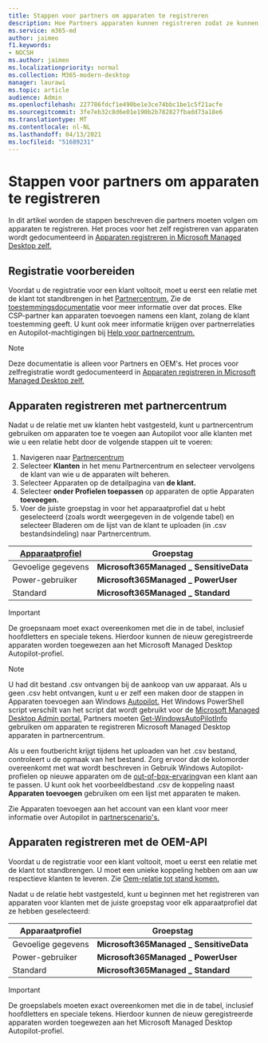 ```yaml
---
title: Stappen voor partners om apparaten te registreren
description: Hoe Partners apparaten kunnen registreren zodat ze kunnen worden beheerd door Microsoft Managed Desktop
ms.service: m365-md
author: jaimeo
f1.keywords:
- NOCSH
ms.author: jaimeo
ms.localizationpriority: normal
ms.collection: M365-modern-desktop
manager: laurawi
ms.topic: article
audience: Admin
ms.openlocfilehash: 227786fdcf1e490be1e3ce74bbc1be1c5f21acfe
ms.sourcegitcommit: 3fe7eb32c8d6e01e190b2b782827fbadd73a18e6
ms.translationtype: MT
ms.contentlocale: nl-NL
ms.lasthandoff: 04/13/2021
ms.locfileid: "51689231"
---
```

# <a name="steps-for-partners-to-register-devices"></a>Stappen voor partners om apparaten te registreren


In dit artikel worden de stappen beschreven die partners moeten volgen om apparaten te registreren. Het proces voor het zelf registreren van apparaten wordt gedocumenteerd in [Apparaten registreren in Microsoft Managed Desktop zelf.](register-devices-self.md)



## <a name="prepare-for-registration"></a>Registratie voorbereiden 
Voordat u de registratie voor een klant voltooit, moet u eerst een relatie met de klant tot standbrengen in het [Partnercentrum.](https://partner.microsoft.com/dashboard) Zie de [toestemmingsdocumentatie](/windows/deployment/windows-autopilot/registration-auth#csp-authorization) voor meer informatie over dat proces. Elke CSP-partner kan apparaten toevoegen namens een klant, zolang de klant toestemming geeft. U kunt ook meer informatie krijgen over partnerrelaties en Autopilot-machtigingen bij [Help voor partnercentrum.](/partner-center/customers_revoke_admin_privileges#windows-autopilot)


> [!NOTE]
> Deze documentatie is alleen voor Partners en OEM's. Het proces voor zelfregistratie wordt gedocumenteerd in [Apparaten registreren in Microsoft Managed Desktop zelf.](register-devices-self.md)


## <a name="register-devices-by-using-partner-center"></a>Apparaten registreren met partnercentrum

Nadat u de relatie met uw klanten hebt vastgesteld, kunt u partnercentrum gebruiken om apparaten toe te voegen aan Autopilot voor alle klanten met wie u een relatie hebt door de volgende stappen uit te voeren:

1. Navigeren naar [Partnercentrum](https://partner.microsoft.com/dashboard)
2. Selecteer **Klanten** in het menu Partnercentrum en selecteer vervolgens de klant van wie u de apparaten wilt beheren.
3. Selecteer Apparaten op de detailpagina van **de klant.**
4. Selecteer **onder Profielen toepassen** op apparaten de optie Apparaten **toevoegen.**
5. Voer de juiste groepstag in voor het apparaatprofiel dat u hebt  geselecteerd (zoals wordt weergegeven in de volgende tabel) en selecteer Bladeren om de lijst van de klant te uploaden (in .csv bestandsindeling) naar Partnercentrum.

|[Apparaatprofiel](../service-description/profiles.md)  |Groepstag  |
|---------|---------|
|Gevoelige gegevens     |**Microsoft365Managed \_ SensitiveData**    |
|Power-gebruiker     | **Microsoft365Managed \_ PowerUser**          |
|Standard     | **Microsoft365Managed \_ Standard**        |

> [!IMPORTANT]
> De groepsnaam moet exact overeenkomen met die in de tabel, inclusief hoofdletters en speciale tekens. Hierdoor kunnen de nieuw geregistreerde apparaten worden toegewezen aan het Microsoft Managed Desktop Autopilot-profiel.

>[!NOTE]
> U had dit bestand .csv ontvangen bij de aankoop van uw apparaat. Als u geen .csv hebt ontvangen, kunt u er zelf een maken door de stappen in Apparaten toevoegen aan Windows [Autopilot.](/windows/deployment/windows-autopilot/add-devices#collecting-the-hardware-id-from-existing-devices-using-powershell) Het Windows PowerShell script verschilt van het script dat wordt gebruikt voor de [Microsoft Managed Desktop Admin portal.](./register-devices-self.md#obtain-the-hardware-hash) Partners moeten [Get-WindowsAutoPilotInfo](https://www.powershellgallery.com/packages/Get-WindowsAutoPilotInfo) gebruiken om apparaten te registreren Microsoft Managed Desktop apparaten in partnercentrum.

Als u een foutbericht krijgt tijdens het uploaden van het .csv bestand, controleert u de opmaak van het bestand. Zorg ervoor dat de kolomorder overeenkomt met wat wordt beschreven in Gebruik Windows Autopilot-profielen op nieuwe apparaten om de [out-of-box-ervaring](/partner-center/autopilot#add-devices-to-a-customers-account)van een klant aan te passen. U kunt ook het voorbeeldbestand .csv de koppeling naast **Apparaten toevoegen** gebruiken om een lijst met apparaten te maken. 

Zie Apparaten toevoegen aan het account van een klant voor meer informatie over Autopilot in [partnerscenario's.](/partner-center/autopilot#add-devices-to-a-customers-account)


## <a name="register-devices-by-using-the-oem-api"></a>Apparaten registreren met de OEM-API

Voordat u de registratie voor een klant voltooit, moet u eerst een relatie met de klant tot standbrengen. U moet een unieke koppeling hebben om aan uw respectieve klanten te leveren. Zie [Oem-relatie tot stand komen.](/windows/deployment/windows-autopilot/registration-auth#oem-authorization)

Nadat u de relatie hebt vastgesteld, kunt u beginnen met het registreren van apparaten voor klanten met de juiste groepstag voor elk apparaatprofiel dat ze hebben geselecteerd:


|Apparaatprofiel  |Groepstag  |
|---------|---------|
|Gevoelige gegevens     | **Microsoft365Managed \_ SensitiveData**     |
|Power-gebruiker     | **Microsoft365Managed \_ PowerUser**          |
|Standard     | **Microsoft365Managed \_ Standard**      |

> [!IMPORTANT]
> De groepslabels moeten exact overeenkomen met die in de tabel, inclusief hoofdletters en speciale tekens. Hierdoor kunnen de nieuw geregistreerde apparaten worden toegewezen aan het Microsoft Managed Desktop Autopilot-profiel.